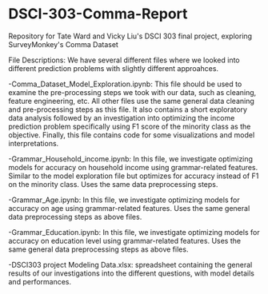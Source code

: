# DSCI-303-Comma-Report
Repository for Tate Ward and Vicky Liu's DSCI 303 final project, exploring SurveyMonkey's Comma Dataset

File Descriptions: We have several different files where we looked into different prediction problems with slightly different approahces.

-Comma_Dataset_Model_Exploration.ipynb: This file should be used to examine the pre-processing steps we took with our data, such as cleaning, feature engineering, etc. All other files use the same general data cleaning and pre-processing steps as this file. It also contains a short exploratory data analysis followed by an investigation into optimizing the income prediction problem specifically using F1 score of the minority class as the objective. Finally, this file contains code for some visualizations and model interpretations.

-Grammar_Household_income.ipynb: In this file, we investigate optimizing models for accuracy on household income using grammar-related features. Similar to the model exploration file but optimizes for accuracy instead of F1 on the minority class. Uses the same data preprocessing steps.

-Grammar_Age.ipynb: In this file, we investigate optimizing models for accuracy on age using grammar-related features. Uses the same general data preprocessing steps as above files.

-Grammar_Education.ipynb: In this file, we investigate optimizing models for accuracy on education level using grammar-related features. Uses the same general data preprocessing steps as above files.

-DSCI303 project Modeling Data.xlsx: spreadsheet containing the general results of our investigations into the different questions, with model details and performances.
